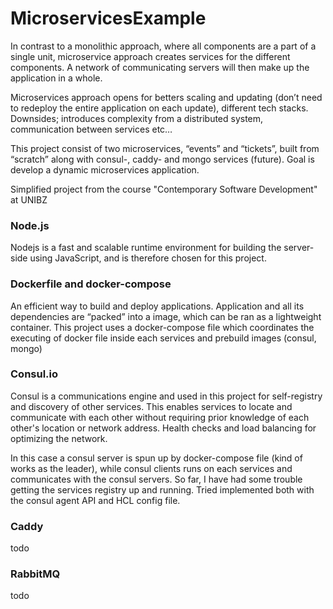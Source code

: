 # MicroservicesExample

In contrast to a monolithic approach, where all components are a part of a single unit, microservice approach creates services for the different components. A network of communicating servers will then make up the application in a whole. 

Microservices approach opens for betters scaling and updating (don’t need to redeploy the entire application on each update), different tech stacks. Downsides; introduces complexity from a distributed system, communication between services etc…

This project consist of two microservices, “events” and “tickets”, built from “scratch” along with consul-, caddy- and mongo services (future). Goal is develop a dynamic microservices application. 

Simplified project from the course "Contemporary Software Development" at UNIBZ


### Node.js


Nodejs is a fast and scalable runtime environment for building the server-side using JavaScript, and is therefore chosen for this project. 

### Dockerfile and docker-compose

An efficient way to build and deploy applications. Application and all its dependencies are “packed” into a image, which can be ran as a lightweight container. This project uses a docker-compose file which coordinates the executing of docker file inside each services and prebuild images (consul, mongo)


### Consul.io 

Consul is a communications engine and used in this project for self-registry and discovery of other services. This enables services to locate and communicate with each other without requiring prior knowledge of each other's location or network address. Health checks and load balancing for optimizing the network. 

In this case a consul server is spun up by docker-compose file (kind of works as the leader), while consul clients runs on each services and communicates with the consul servers. So far, I have had some trouble getting the services registry up and running. Tried implemented both with the consul agent API and HCL config file. 


### Caddy 
todo

### RabbitMQ
todo
